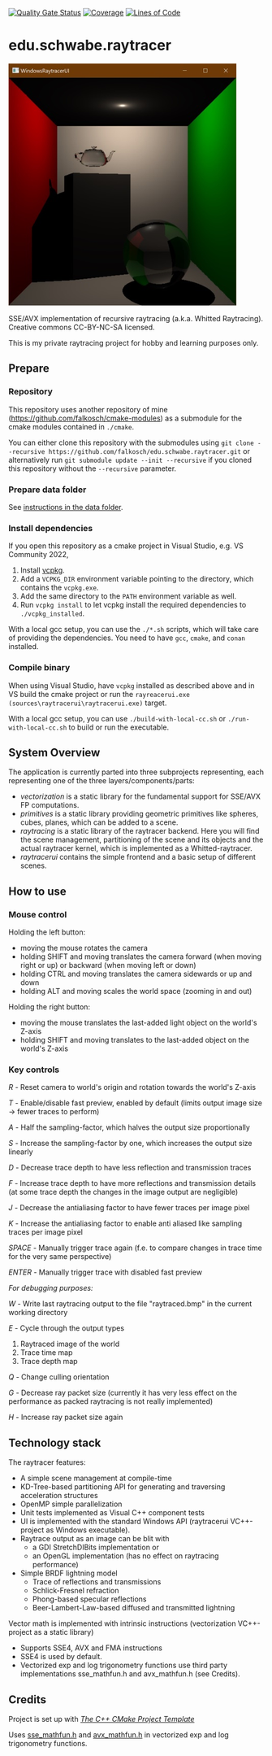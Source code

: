 [![Quality Gate Status](https://sonarcloud.io/api/project_badges/measure?project=edu.schwabe.raytracer&metric=alert_status)](https://sonarcloud.io/dashboard?id=edu.schwabe.raytracer)
[![Coverage](https://sonarcloud.io/api/project_badges/measure?project=edu.schwabe.raytracer&metric=coverage)](https://sonarcloud.io/dashboard?id=edu.schwabe.raytracer)
[![Lines of Code](https://sonarcloud.io/api/project_badges/measure?project=edu.schwabe.raytracer&metric=ncloc)](https://sonarcloud.io/dashboard?id=edu.schwabe.raytracer)

# edu.schwabe.raytracer

![alt text](./docs/project-logo.jpg "Project Logo")

SSE/AVX implementation of recursive raytracing (a.k.a. Whitted Raytracing). Creative commons CC-BY-NC-SA licensed.

This is my private raytracing project for hobby and learning purposes only.

## Prepare

### Repository

This repository uses another repository of mine (https://github.com/falkosch/cmake-modules) as a submodule for the cmake
modules contained in `./cmake`.

You can either clone this repository with the submodules
using `git clone --recursive https://github.com/falkosch/edu.schwabe.raytracer.git` or alternatively
run `git submodule update --init --recursive` if you cloned this repository without the `--recursive` parameter.

### Prepare data folder

See [instructions in the data folder](./data/README.md).

### Install dependencies

If you open this repository as a cmake project in Visual Studio, e.g. VS Community 2022,

1. Install [vcpkg](https://vcpkg.io/en/getting-started).
2. Add a `VCPKG_DIR` environment variable pointing to the directory, which contains the `vcpkg.exe`.
3. Add the same directory to the `PATH` environment variable as well.
4. Run `vcpkg install` to let vcpkg install the required dependencies to `./vcpkg_installed`.

With a local gcc setup, you can use the `./*.sh` scripts, which will take care of providing the dependencies. You need
to have `gcc`, `cmake`, and `conan` installed.

### Compile binary

When using Visual Studio, have `vcpkg` installed as described above and in VS build the cmake project or run
the `rayreacerui.exe (sources\raytracerui\raytracerui.exe)` target.

With a local gcc setup, you can use `./build-with-local-cc.sh` or `./run-with-local-cc.sh` to build or run the
executable.

## System Overview

The application is currently parted into three subprojects representing, each representing one of the three
layers/components/parts:

* _vectorization_ is a static library for the fundamental support for SSE/AVX FP computations.
* _primitives_ is a static library providing geometric primitives like spheres, cubes, planes, which can be added to a
  scene.
* _raytracing_ is a static library of the raytracer backend. Here you will find the scene management,
  partitioning of the scene and its objects and the actual raytracer kernel, which is implemented as a
  Whitted-raytracer.
* _raytracerui_ contains the simple frontend and a basic setup of different scenes.

## How to use

### Mouse control

Holding the left button:

* moving the mouse rotates the camera
* holding SHIFT and moving translates the camera forward (when moving right or up) or backward (when moving left or
  down)
* holding CTRL and moving translates the camera sidewards or up and down
* holding ALT and moving scales the world space (zooming in and out)

Holding the right button:

* moving the mouse translates the last-added light object on the world's Z-axis
* holding SHIFT and moving translates to the last-added object on the world's Z-axis

### Key controls

*R* - Reset camera to world's origin and rotation towards the world's Z-axis

*T* - Enable/disable fast preview, enabled by default (limits output image size → fewer traces to perform)

*A* - Half the sampling-factor, which halves the output size proportionally

*S* - Increase the sampling-factor by one, which increases the output size linearly

*D* - Decrease trace depth to have less reflection and transmission traces

*F* - Increase trace depth to have more reflections and transmission details (at some trace depth the changes in the
image output are negligible)

*J* - Decrease the antialiasing factor to have fewer traces per image pixel

*K* - Increase the antialiasing factor to enable anti aliased like sampling traces per image pixel

*SPACE* - Manually trigger trace again (f.e. to compare changes in trace time for the very same perspective)

*ENTER* - Manually trigger trace with disabled fast preview

_For debugging purposes:_

*W* - Write last raytracing output to the file "raytraced.bmp" in the current working directory

*E* - Cycle through the output types

1. Raytraced image of the world
2. Trace time map
3. Trace depth map

*Q* - Change culling orientation

*G* - Decrease ray packet size (currently it has very less effect on the performance as packed raytracing is not really
implemented)

*H* - Increase ray packet size again

## Technology stack

The raytracer features:

* A simple scene management at compile-time
* KD-Tree-based partitioning API for generating and traversing acceleration structures
* OpenMP simple parallelization
* Unit tests implemented as Visual C++ component tests
* UI is implemented with the standard Windows API (raytracerui VC++-project as Windows executable).
* Raytrace output as an image can be blit with
    * a GDI StretchDIBits implementation or
    * an OpenGL implementation (has no effect on raytracing performance)
* Simple BRDF lightning model
    * Trace of reflections and transmissions
    * Schlick-Fresnel refraction
    * Phong-based specular reflections
    * Beer-Lambert-Law-based diffused and transmitted lightning

Vector math is implemented with intrinsic instructions (vectorization VC++-project as a static library)

* Supports SSE4, AVX and FMA instructions
* SSE4 is used by default.
* Vectorized exp and log trigonometry functions use third party implementations sse_mathfun.h and avx_mathfun.h (see
  Credits).

## Credits

Project is set up with *[The C++ CMake Project Template](https://github.com/cginternals/cmake-init)*

Uses [sse_mathfun.h](http://gruntthepeon.free.fr/ssemath/) and [avx_mathfun.h](http://software-lisc.fbk.eu/avx_mathfun/)
in vectorized exp and log trigonometry functions.
